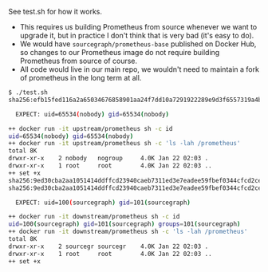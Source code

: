 See test.sh for how it works.

- This requires us building Prometheus from source whenever we want to upgrade it, but in practice I don't think that is very bad (it's easy to do).
- We would have `sourcegraph/prometheus-base` published on Docker Hub, so changes to our Prometheus image do not require building Prometheus from source of course.
- All code would live in our main repo, we wouldn't need to maintain a fork of prometheus in the long term at all.

```sh
$ ./test.sh 
sha256:efb15fed116a2a65034676858901aa24f7dd10a7291922289e9d3f6557319a4b

  EXPECT: uid=65534(nobody) gid=65534(nobody)

++ docker run -it upstream/prometheus sh -c id
uid=65534(nobody) gid=65534(nobody)
++ docker run -it upstream/prometheus sh -c 'ls -lah /prometheus'
total 8K     
drwxr-xr-x    2 nobody   nogroup     4.0K Jan 22 02:03 .
drwxr-xr-x    1 root     root        4.0K Jan 22 02:03 ..
++ set +x
sha256:9ed30cba2aa1051414ddffcd23940caeb7311ed3e7eadee59fbef0344cfcd2ce
sha256:9ed30cba2aa1051414ddffcd23940caeb7311ed3e7eadee59fbef0344cfcd2ce

  EXPECT: uid=100(sourcegraph) gid=101(sourcegraph)

++ docker run -it downstream/prometheus sh -c id
uid=100(sourcegraph) gid=101(sourcegraph) groups=101(sourcegraph)
++ docker run -it downstream/prometheus sh -c 'ls -lah /prometheus'
total 8K     
drwxr-xr-x    2 sourcegr sourcegr    4.0K Jan 22 02:03 .
drwxr-xr-x    1 root     root        4.0K Jan 22 02:03 ..
++ set +x
```

